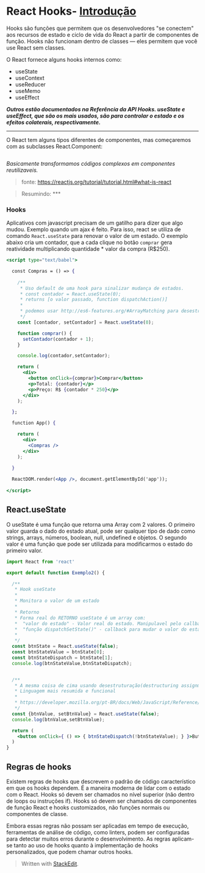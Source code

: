 # React Hooks- [Introdução](https://reactjs.org/docs/hooks-intro.html)

Hooks são funções que permitem que os desenvolvedores "se conectem" aos recursos de estado e ciclo de vida do React a partir de componentes de função. Hooks não funcionam dentro de classes — eles permitem que você use React sem classes.

O React fornece alguns hooks internos como:

- useState
- useContext
- useReducer 
- useMemo 
- useEffect 

***Outros estão documentados na Referência da API Hooks. useState e useEffect, que são os mais usados, são para controlar o estado e os efeitos colaterais, respectivamente.***

***



O React tem alguns tipos diferentes de componentes, mas começaremos com as subclasses React.Component:

```jsx

```

*Basicamente transformamos códigos complexos em componentes reutilizaveis.*

> fonte: https://reactjs.org/tutorial/tutorial.html#what-is-react


> Resumindo: ***


### Hooks

Aplicativos com javascript precisam de um gatilho para dizer que algo mudou. Exemplo quando um ajax é feito. Para isso, react se utiliza de comando `React.useState` para renovar o valor de um estado. O exemplo abaixo cria um contador, que a cada clique no botão `comprar` gera reatividade multiplicando  quantidade * valor da compra (R$250).

```jsx
<script type="text/babel">

  const Compras = () => {
    
    /**
     * Uso default de uma hook para sinalizar mudança de estados. 
     * const contador = React.useState(0);
     * returns [o valor passado, function dispatchAction()]
     * 
     * podemos usar http://es6-features.org/#ArrayMatching para desestruturar melhor
     */ 
    const [contador, setContador] = React.useState(0);

    function comprar() {
      setContador(contador + 1);
    }

    console.log(contador,setContador);

    return (
      <div>
        <button onClick={comprar}>Comprar</button> 
        <p>Total: {contador}</p>
        <p>Preço: R$ {contador * 250}</p>
      </div>
    );

  };

  function App() {

    return (
      <div>
        <Compras />
      </div>
    );
    
  }

  ReactDOM.render(<App />, document.getElementById('app'));
  
</script>
```


## React.useState
O useState é uma função que retorna uma Array com 2 valores. O primeiro valor guarda o dado do estado atual, pode ser qualquer tipo de dado como strings, arrays, números, boolean, null, undefined e objetos. O segundo valor é uma função que pode ser utilizada para modificarmos o estado do primeiro valor.

  ```jsx
  import React from 'react'

  export default function Exemplo2() {

    /**
     * Hook useState
     * 
     * Monitora o valor de um estado 
     * 
     * Retorno
     * Forma real do RETORNO useState é um array com: 
     *  "valor do estado" - Valor real do estado. Manipulavel pelo callback 'dispatchSetState'
     *  "função dispatchSetState()" - callback para mudar o valor do estado
     * 
     */
    const btnState = React.useState(false);
    const btnStateValue = btnState[0];
    const btnStateDispatch = btnState[1];
    console.log(btnStateValue,btnStateDispatch);


    /**
     * A mesma coisa de cima usando desestruturação(destructuring assignment)
     * Linguagem mais resumida e funcional 
     * 
     * https://developer.mozilla.org/pt-BR/docs/Web/JavaScript/Reference/Operators/Destructuring_assignment
     */
    const {btnValue, setBtnValue} = React.useState(false);
    console.log(btnValue,setBtnValue);

    return (
      <button onClick={ () => { btnStateDispatch(!btnStateValue); } }>Button</button>
    )
  }
  ```


## Regras de hooks

Existem regras de hooks que descrevem o padrão de código característico em que os hooks dependem. É a maneira moderna de lidar com o estado com o React. Hooks só devem ser chamados no nível superior (não dentro de loops ou instruções if). Hooks só devem ser chamados de componentes de função React e hooks customizados, não funções normais ou componentes de classe.

Embora essas regras não possam ser aplicadas em tempo de execução, ferramentas de análise de código, como linters, podem ser configuradas para detectar muitos erros durante o desenvolvimento. As regras aplicam-se tanto ao uso de hooks quanto à implementação de hooks personalizados, que podem chamar outros hooks.



> Written with [StackEdit](https://stackedit.io/).


